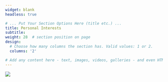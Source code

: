 ```yaml
---
widget: blank
headless: true

# ... Put Your Section Options Here (title etc.) ...
title: Personal Interests
subtitle:
weight: 28  # section position on page
design:
  # Choose how many columns the section has. Valid values: 1 or 2.
  columns: '2'

# Add any content here - text, images, videos, galleries - and even HTML code!
---
```

 
<IMG SRC="7-ball.gif">

